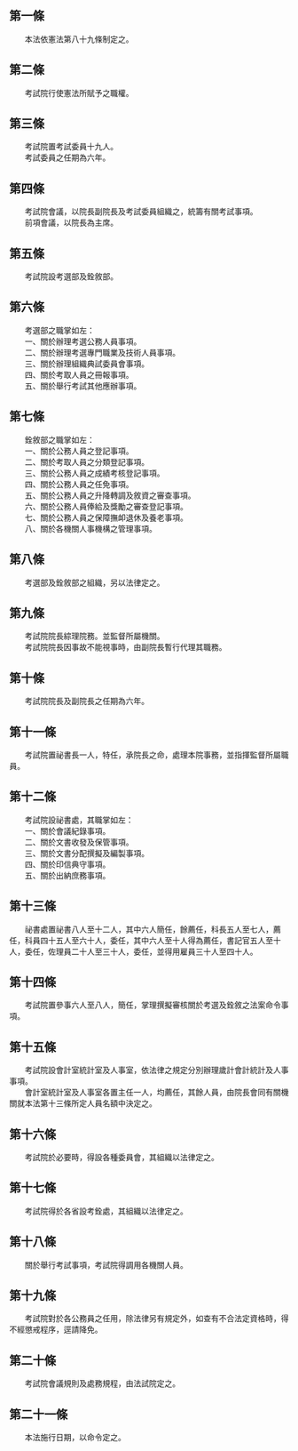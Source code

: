 第一條 
-------
　　本法依憲法第八十九條制定之。  


第二條 
-------
　　考試院行使憲法所賦予之職權。  


第三條 
-------
　　考試院置考試委員十九人。  
　　考試委員之任期為六年。  


第四條 
-------
　　考試院會議，以院長副院長及考試委員組織之，統籌有關考試事項。  
　　前項會議，以院長為主席。  


第五條 
-------
　　考試院設考選部及銓敘部。  


第六條 
-------
　　考選部之職掌如左：  
　　一、關於辦理考選公務人員事項。  
　　二、關於辦理考選專門職業及技術人員事項。  
　　三、關於辦理組織典試委員會事項。  
　　四、關於考取人員之冊報事項。  
　　五、關於舉行考試其他應辦事項。  


第七條 
-------
　　銓敘部之職掌如左：  
　　一、關於公務人員之登記事項。  
　　二、關於考取人員之分類登記事項。  
　　三、關於公務人員之成績考核登記事項。  
　　四、關於公務人員之任免事項。  
　　五、關於公務人員之升降轉調及敘資之審查事項。  
　　六、關於公務人員俸給及獎勵之審查登記事項。  
　　七、關於公務人員之保障撫卹退休及養老事項。  
　　八、關於各機關人事機構之管理事項。  


第八條 
-------
　　考選部及銓敘部之組織，另以法律定之。  


第九條 
-------
　　考試院院長綜理院務。並監督所屬機關。  
　　考試院院長因事故不能視事時，由副院長暫行代理其職務。  


第十條 
-------
　　考試院院長及副院長之任期為六年。  


第十一條 
---------
　　考試院置祕書長一人，特任，承院長之命，處理本院事務，並指揮監督所屬職員。  


第十二條 
---------
　　考試院設祕書處，其職掌如左：  
　　一、關於會議紀錄事項。  
　　二、關於文書收發及保管事項。  
　　三、關於文書分配撰擬及編製事項。  
　　四、關於印信典守事項。  
　　五、關於出納庶務事項。  


第十三條 
---------
　　祕書處置祕書八人至十二人，其中六人簡任，餘薦任，科長五人至七人，薦任，科員四十五人至六十人，委任，其中六人至十人得為薦任，書記官五人至十人，委任，佐理員二十人至三十人，委任，並得用雇員三十人至四十人。  


第十四條 
---------
　　考試院置參事六人至八人，簡任，掌理撰擬審核關於考選及銓敘之法案命令事項。  


第十五條 
---------
　　考試院設會計室統計室及人事室，依法律之規定分別辦理歲計會計統計及人事事項。  
　　會計室統計室及人事室各置主任一人，均薦任，其餘人員，由院長會同有關機關就本法第十三條所定人員名額中決定之。  


第十六條 
---------
　　考試院於必要時，得設各種委員會，其組織以法律定之。  


第十七條 
---------
　　考試院得於各省設考銓處，其組織以法律定之。  


第十八條 
---------
　　關於舉行考試事項，考試院得調用各機關人員。  


第十九條 
---------
　　考試院對於各公務員之任用，除法律另有規定外，如查有不合法定資格時，得不經懲戒程序，逕請降免。  


第二十條 
---------
　　考試院會議規則及處務規程，由法試院定之。  


第二十一條 
-----------
　　本法施行日期，以命令定之。